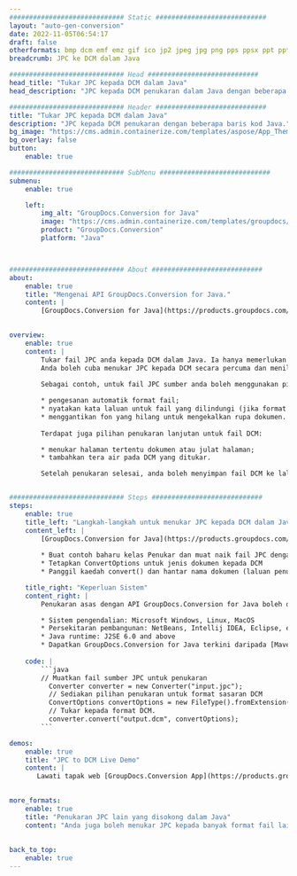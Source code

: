 ```yaml
---
############################# Static ############################
layout: "auto-gen-conversion"
date: 2022-11-05T06:54:17
draft: false
otherformats: bmp dcm emf emz gif ico jp2 jpeg jpg png pps ppsx ppt pptx psb psd svg svgz tga tif tiff webp wmf wmz
breadcrumb: JPC ke DCM dalam Java

############################# Head ############################
head_title: "Tukar JPC kepada DCM dalam Java"
head_description: "JPC kepada DCM penukaran dalam Java dengan beberapa baris kod. Tukar lebih 160 format fail menggunakan API penukaran dokumen GroupDocs untuk Java"

############################# Header ############################
title: "Tukar JPC kepada DCM dalam Java"
description: "JPC kepada DCM penukaran dengan beberapa baris kod Java."
bg_image: "https://cms.admin.containerize.com/templates/aspose/App_Themes/V3/images/bg/header1.png"
bg_overlay: false
button:
    enable: true

############################# SubMenu ############################
submenu:
    enable: true

    left:
        img_alt: "GroupDocs.Conversion for Java"
        image: "https://cms.admin.containerize.com/templates/groupdocs/images/product-logos/90x90-noborder/groupdocs-conversion-java.png"
        product: "GroupDocs.Conversion"
        platform: "Java"



############################# About ############################
about:
    enable: true
    title: "Mengenai API GroupDocs.Conversion for Java."
    content: |
        [GroupDocs.Conversion for Java](https://products.groupdocs.com/conversion/java/) ialah API penukaran format fail lanjutan untuk menukar antara imej popular dan format dokumen seperti Microsoft Office, OpenDocument, PDF, HTML, e-mel, CAD. dan banyak lagi dengan hanya beberapa baris kod. API asli secara automatik mengesan format dokumen asal dan menawarkan banyak pilihan untuk menyesuaikan dokumen yang ditukar. Bersama-sama dengan fungsi mengekstrak maklumat daripada dokumen, ia juga menyokong caching hasil penukaran ke cakera tempatan secara lalai. Walau bagaimanapun, sebarang jenis storan cache boleh disokong dengan melaksanakan antara muka yang sesuai - Amazon S3, Dropbox, Google Drive, Windows Azure, Reddis atau mana-mana yang lain.
    

overview:
    enable: true
    content: |
        Tukar fail JPC anda kepada DCM dalam Java. Ia hanya memerlukan beberapa baris kod Java pada mana-mana platform pilihan anda, seperti Windows, Linux, macOS.
        Anda boleh cuba menukar JPC kepada DCM secara percuma dan menilai kualiti hasil penukaran. Bersama-sama dengan skrip penukaran fail mudah, anda boleh mencuba pilihan yang lebih canggih untuk memuatkan fail sumber JPC dan menyimpan output DCM. 
        
        Sebagai contoh, untuk fail JPC sumber anda boleh menggunakan pilihan pemuatan berikut:

        * pengesanan automatik format fail;
        * nyatakan kata laluan untuk fail yang dilindungi (jika format fail menyokongnya);
        * menggantikan fon yang hilang untuk mengekalkan rupa dokumen.
        
        Terdapat juga pilihan penukaran lanjutan untuk fail DCM:

        * menukar halaman tertentu dokumen atau julat halaman;
        * tambahkan tera air pada DCM yang ditukar.

        Setelah penukaran selesai, anda boleh menyimpan fail DCM ke laluan fail setempat anda atau ke mana-mana storan pihak ketiga seperti FTP, Amazon S3, Google Drive, Dropbox dll. Sila ambil perhatian - untuk menukar JPC kepada DCM, anda tidak perlu memasang sebarang perisian tambahan, seperti MS Office, Open Office, Adobe Acrobat Reader dsb.


############################# Steps ############################
steps:
    enable: true
    title_left: "Langkah-langkah untuk menukar JPC kepada DCM dalam Java"
    content_left: |
        [GroupDocs.Conversion for Java](https://products.groupdocs.com/conversion/java/) membenarkan pembangun menukar fail JPC kepada DCM dengan mudah dengan beberapa baris kod.
        
        * Buat contoh baharu kelas Penukar dan muat naik fail JPC dengan laluan penuh
        * Tetapkan ConvertOptions untuk jenis dokumen kepada DCM
        * Panggil kaedah convert() dan hantar nama dokumen (laluan penuh) dan format (DCM) sebagai parameter

    title_right: "Keperluan Sistem"
    content_right: |
        Penukaran asas dengan API GroupDocs.Conversion for Java boleh dilakukan dengan hanya beberapa baris kod. API kami disokong pada semua platform dan sistem pengendalian utama. Sebelum melaksanakan kod di bawah, pastikan anda mempunyai prasyarat berikut dipasang pada sistem anda.

        * Sistem pengendalian: Microsoft Windows, Linux, MacOS
        * Persekitaran pembangunan: NetBeans, Intellij IDEA, Eclipse, etc.
        * Java runtime: J2SE 6.0 and above
        * Dapatkan GroupDocs.Conversion for Java terkini daripada [Maven](https://repository.groupdocs.com/webapp/#/artifacts/browse/tree/General/repo/com/groupdocs/groupdocs-conversion)
         
    code: |
        ```java    
        // Muatkan fail sumber JPC untuk penukaran
          Converter converter = new Converter("input.jpc");
          // Sediakan pilihan penukaran untuk format sasaran DCM
          ConvertOptions convertOptions = new FileType().fromExtension("dcm").getConvertOptions();
          // Tukar kepada format DCM.
          converter.convert("output.dcm", convertOptions);
        ```

demos:
    enable: true
    title: "JPC to DCM Live Demo"
    content: |
       Lawati tapak web [GroupDocs.Conversion App](https://products.groupdocs.app/conversion/family) kami dan cuba JPC kepada DCM penukaran sekarang. Demo percuma mempunyai faedah berikut
          

more_formats:
    enable: true
    title: "Penukaran JPC lain yang disokong dalam Java"
    content: "Anda juga boleh menukar JPC kepada banyak format fail lain. Sila lihat senarai di bawah."
       
       
back_to_top:
    enable: true
---
```

